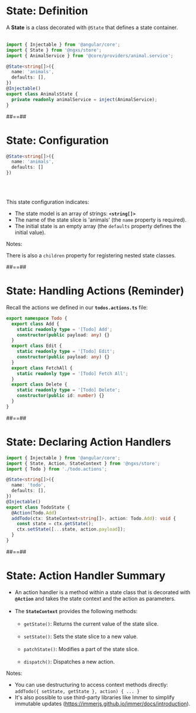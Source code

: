 <!-- .slide: class="with-code inconsolata" -->

# State: Definition

A **State** is a class decorated with `@State` that defines a state container.
<br/><br/>

```typescript
import { Injectable } from '@angular/core';
import { State } from '@ngxs/store';
import { AnimalService } from '@core/providers/animal.service';

@State<string[]>({
  name: 'animals',
  defaults: [],
})
@Injectable()
export class AnimalsState {
  private readonly animalService = inject(AnimalService);
}
```

<!-- .element: class="big-code" -->

##==##

<!-- .slide: class="with-code inconsolata" -->

# State: Configuration

```typescript
@State<string[]>({
  name: 'animals',
  defaults: []
})
```

<!-- .element: class="big-code" -->

<br/><br/>

This state configuration indicates:

- The state model is an array of strings: **`<string[]>`**
- The name of the state slice is 'animals' (the `name` property is required).
- The initial state is an empty array (the `defaults` property defines the initial value).

Notes:

There is also a `children` property for registering nested state classes.

##==##

<!-- .slide: class="with-code inconsolata" -->

# State: Handling Actions (Reminder)

Recall the actions we defined in our **`todos.actions.ts`** file:

```typescript
export namespace Todo {
  export class Add {
    static readonly type = '[Todo] Add';
    constructor(public payload: any) {}
  }
  export class Edit {
    static readonly type = '[Todo] Edit';
    constructor(public payload: any) {}
  }
  export class FetchAll {
    static readonly type = '[Todo] Fetch All';
  }
  export class Delete {
    static readonly type = '[Todo] Delete';
    constructor(public id: number) {}
  }
}
```

<!-- .element: class="small-code" -->

##==##

<!-- .slide: class="with-code inconsolata" -->

# State: Declaring Action Handlers

```typescript
import { Injectable } from '@angular/core';
import { State, Action, StateContext } from '@ngxs/store';
import { Todo } from './todo.actions';

@State<string[]>({
  name: 'todo',
  defaults: [],
})
@Injectable()
export class TodoState {
  @Action(Todo.Add)
  addTodo(ctx: StateContext<string[]>, action: Todo.Add): void {
    const state = ctx.getState();
    ctx.setState([...state, action.payload]);
  }
}
```

<!-- .element: class="medium-code" -->

##==##

<!-- .slide: class="with-code inconsolata" -->

# State: Action Handler Summary

- An action handler is a method within a state class that is decorated with **`@Action`** and takes the state context and the action as parameters. <br/><br/>
- The **`StateContext`** provides the following methods: <br/><br/>
  - `getState()`: Returns the current value of the state slice. <br/><br/>
  - `setState()`: Sets the state slice to a new value. <br/><br/>
  - `patchState()`: Modifies a part of the state slice. <br/><br/>
  - `dispatch()`: Dispatches a new action.

Notes:

- You can use destructuring to access context methods directly: `addTodo({ setState, getState }, action) { ... }`
- It's also possible to use third-party libraries like Immer to simplify immutable updates (https://immerjs.github.io/immer/docs/introduction).
